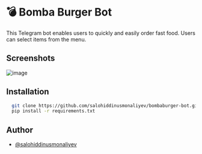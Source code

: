 
# 💣 Bomba Burger Bot

This Telegram bot enables users to quickly and easily order fast food. Users can select items from the menu.




## Screenshots

![image](https://github.com/salohiddinusmonaliyev/bombaburger-bot/assets/108422142/ada27eed-74ba-43d9-b849-cbde91078bfa)



## Installation


```bash
  git clone https://github.com/salohiddinusmonaliyev/bombaburger-bot.git
  pip install -r requirements.txt
```
    
## Author

- [@salohiddinusmonaliyev](https://www.github.com/salohiddinusmonaliyev)

